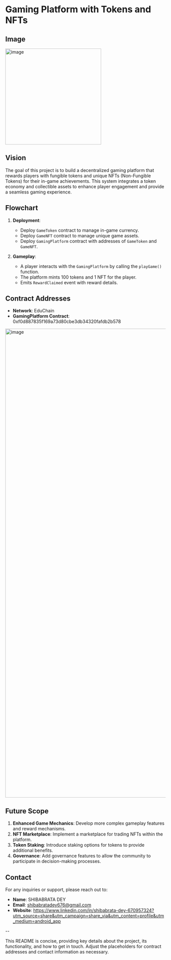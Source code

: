 # Gaming Platform with Tokens and NFTs

## Image
<img width="301" alt="image" src="https://github.com/user-attachments/assets/eea330c5-cfa8-4d4b-a41a-02df02e0e834">


## Vision

The goal of this project is to build a decentralized gaming platform that rewards players with fungible tokens and unique NFTs (Non-Fungible Tokens) for their in-game achievements. This system integrates a token economy and collectible assets to enhance player engagement and provide a seamless gaming experience.

## Flowchart

1. **Deployment**:
   - Deploy `GameToken` contract to manage in-game currency.
   - Deploy `GameNFT` contract to manage unique game assets.
   - Deploy `GamingPlatform` contract with addresses of `GameToken` and `GameNFT`.

2. **Gameplay**:
   - A player interacts with the `GamingPlatform` by calling the `playGame()` function.
   - The platform mints 100 tokens and 1 NFT for the player.
   - Emits `RewardClaimed` event with reward details.

## Contract Addresses

- **Network**: EduChain
- **GamingPlatform Contract**: 0xf0d887835f169a73d80cbe3db34320fafdb2b578
<img width="1470" alt="image" src="https://github.com/user-attachments/assets/7d4d25b4-22b7-4037-b024-c4ff6be56503">



## Future Scope

1. **Enhanced Game Mechanics**: Develop more complex gameplay features and reward mechanisms.
2. **NFT Marketplace**: Implement a marketplace for trading NFTs within the platform.
3. **Token Staking**: Introduce staking options for tokens to provide additional benefits.
4. **Governance**: Add governance features to allow the community to participate in decision-making processes.

## Contact

For any inquiries or support, please reach out to:

- **Name**: SHIBABRATA DEY
- **Email**: shibabratadey676@gmail.com
- **Website**: https://www.linkedin.com/in/shibabrata-dey-670957324?utm_source=share&utm_campaign=share_via&utm_content=profile&utm_medium=android_app

--

This README is concise, providing key details about the project, its functionality, and how to get in touch. Adjust the placeholders for contract addresses and contact information as necessary.
